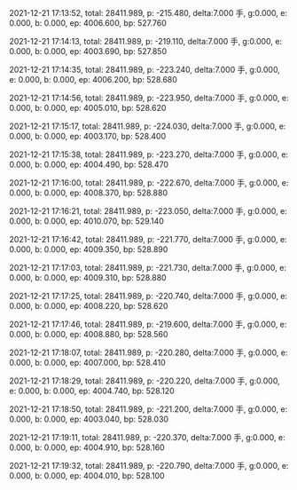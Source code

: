 2021-12-21 17:13:52, total: 28411.989, p: -215.480, delta:7.000 手, g:0.000, e: 0.000, b: 0.000, ep: 4006.600, bp: 527.760

2021-12-21 17:14:13, total: 28411.989, p: -219.110, delta:7.000 手, g:0.000, e: 0.000, b: 0.000, ep: 4003.690, bp: 527.850

2021-12-21 17:14:35, total: 28411.989, p: -223.240, delta:7.000 手, g:0.000, e: 0.000, b: 0.000, ep: 4006.200, bp: 528.680

2021-12-21 17:14:56, total: 28411.989, p: -223.950, delta:7.000 手, g:0.000, e: 0.000, b: 0.000, ep: 4005.010, bp: 528.620

2021-12-21 17:15:17, total: 28411.989, p: -224.030, delta:7.000 手, g:0.000, e: 0.000, b: 0.000, ep: 4003.170, bp: 528.400

2021-12-21 17:15:38, total: 28411.989, p: -223.270, delta:7.000 手, g:0.000, e: 0.000, b: 0.000, ep: 4004.490, bp: 528.470

2021-12-21 17:16:00, total: 28411.989, p: -222.670, delta:7.000 手, g:0.000, e: 0.000, b: 0.000, ep: 4008.370, bp: 528.880

2021-12-21 17:16:21, total: 28411.989, p: -223.050, delta:7.000 手, g:0.000, e: 0.000, b: 0.000, ep: 4010.070, bp: 529.140

2021-12-21 17:16:42, total: 28411.989, p: -221.770, delta:7.000 手, g:0.000, e: 0.000, b: 0.000, ep: 4009.350, bp: 528.890

2021-12-21 17:17:03, total: 28411.989, p: -221.730, delta:7.000 手, g:0.000, e: 0.000, b: 0.000, ep: 4009.310, bp: 528.880

2021-12-21 17:17:25, total: 28411.989, p: -220.740, delta:7.000 手, g:0.000, e: 0.000, b: 0.000, ep: 4008.220, bp: 528.620

2021-12-21 17:17:46, total: 28411.989, p: -219.600, delta:7.000 手, g:0.000, e: 0.000, b: 0.000, ep: 4008.880, bp: 528.560

2021-12-21 17:18:07, total: 28411.989, p: -220.280, delta:7.000 手, g:0.000, e: 0.000, b: 0.000, ep: 4007.000, bp: 528.410

2021-12-21 17:18:29, total: 28411.989, p: -220.220, delta:7.000 手, g:0.000, e: 0.000, b: 0.000, ep: 4004.740, bp: 528.120

2021-12-21 17:18:50, total: 28411.989, p: -221.200, delta:7.000 手, g:0.000, e: 0.000, b: 0.000, ep: 4003.040, bp: 528.030

2021-12-21 17:19:11, total: 28411.989, p: -220.370, delta:7.000 手, g:0.000, e: 0.000, b: 0.000, ep: 4004.910, bp: 528.160

2021-12-21 17:19:32, total: 28411.989, p: -220.790, delta:7.000 手, g:0.000, e: 0.000, b: 0.000, ep: 4004.010, bp: 528.100